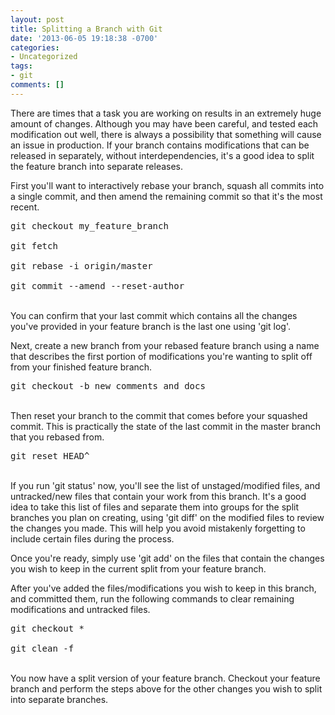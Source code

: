 ```yaml
---
layout: post
title: Splitting a Branch with Git
date: '2013-06-05 19:18:38 -0700'
categories:
- Uncategorized
tags:
- git
comments: []
---
```

<p>There are times that a task you are working on results in an extremely huge amount of changes. Although you may have been careful, and tested each modification out well, there is always a possibility that something will cause an issue in production. If your branch contains modifications that can be released in separately, without interdependencies, it's a good idea to split the feature branch into separate releases.</p>
<p>First you'll want to interactively rebase your branch, squash all commits into a single commit, and then amend the remaining commit so that it's the most recent.</p>
<pre class="brush:shell">git checkout my_feature_branch<br />
git fetch<br />
git rebase -i origin/master<br />
git commit --amend --reset-author</pre><br />
You can confirm that your last commit which contains all the changes you've provided in your feature branch is the last one using 'git log'.</p>
<p>Next, create a new branch from your rebased feature branch using a name that describes the first portion of modifications you're wanting to split off from your finished feature branch.</p>
<pre class="brush:shell">git checkout -b new_comments_and_docs</pre><br />
Then reset your branch to the commit that comes before your squashed commit. This is practically the state of the last commit in the master branch that you rebased from.</p>
<pre class="brush:shell">git reset HEAD^</pre><br />
If you run 'git status' now, you'll see the list of unstaged/modified files, and untracked/new files that contain your work from this branch. It's a good idea to take this list of files and separate them into groups for the split branches you plan on creating, using 'git diff' on the modified files to review the changes you made. This will help you avoid mistakenly forgetting to include certain files during the process.</p>
<p>Once you're ready, simply use 'git add' on the files that contain the changes you wish to keep in the current split from your feature branch.</p>
<p>After you've added the files/modifications you wish to keep in this branch, and committed them, run the following commands to clear remaining modifications and untracked files.</p>
<pre class="brush:shell">git checkout *<br />
git clean -f</pre><br />
You now have a split version of your feature branch. Checkout your feature branch and perform the steps above for the other changes you wish to split into separate branches.</p>
